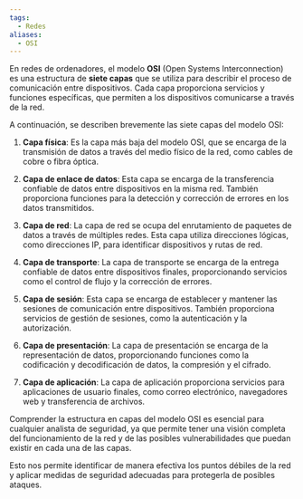 ```yaml
---
tags:
  - Redes
aliases:
  - OSI
---
```

En redes de ordenadores, el modelo **OSI** (Open Systems Interconnection) es una estructura de **siete capas** que se utiliza para describir el proceso de comunicación entre dispositivos. Cada capa proporciona servicios y funciones específicas, que permiten a los dispositivos comunicarse a través de la red.

A continuación, se describen brevemente las siete capas del modelo OSI:

1. **Capa física**: Es la capa más baja del modelo OSI, que se encarga de la transmisión de datos a través del medio físico de la red, como cables de cobre o fibra óptica.
    
2. **Capa de enlace de datos**: Esta capa se encarga de la transferencia confiable de datos entre dispositivos en la misma red. También proporciona funciones para la detección y corrección de errores en los datos transmitidos.
    
3. **Capa de red**: La capa de red se ocupa del enrutamiento de paquetes de datos a través de múltiples redes. Esta capa utiliza direcciones lógicas, como direcciones IP, para identificar dispositivos y rutas de red.
    
4. **Capa de transporte**: La capa de transporte se encarga de la entrega confiable de datos entre dispositivos finales, proporcionando servicios como el control de flujo y la corrección de errores.
    
5. **Capa de sesión**: Esta capa se encarga de establecer y mantener las sesiones de comunicación entre dispositivos. También proporciona servicios de gestión de sesiones, como la autenticación y la autorización.
    
6. **Capa de presentación**: La capa de presentación se encarga de la representación de datos, proporcionando funciones como la codificación y decodificación de datos, la compresión y el cifrado.
    
7. **Capa de aplicación**: La capa de aplicación proporciona servicios para aplicaciones de usuario finales, como correo electrónico, navegadores web y transferencia de archivos.

Comprender la estructura en capas del modelo OSI es esencial para cualquier analista de seguridad, ya que permite tener una visión completa del funcionamiento de la red y de las posibles vulnerabilidades que puedan existir en cada una de las capas.

Esto nos permite identificar de manera efectiva los puntos débiles de la red y aplicar medidas de seguridad adecuadas para protegerla de posibles ataques.